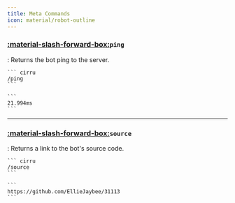 ```yaml
---
title: Meta Commands
icon: material/robot-outline
---
```


### [:material-slash-forward-box:][slash]`ping`

:   Returns the bot ping to the server.

    ``` cirru
    /ping
    ```

    ```
    21.994ms
    ```

---

### [:material-slash-forward-box:][slash]`source`

:   Returns a link to the bot's source code.

    ``` cirru
    /source
    ```

    ```
    https://github.com/EllieJaybee/31113
    ```

[slash]: https://support.discord.com/hc/en-us/articles/1500000368501-Slash-Commands-FAQ "Slash Command"